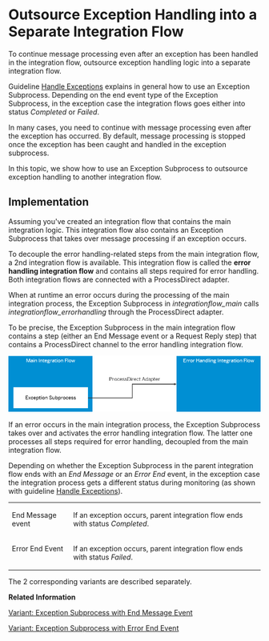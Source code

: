 <!-- loio7f3bb85ebad84d67b6b97058547a8e8f -->

# Outsource Exception Handling into a Separate Integration Flow

To continue message processing even after an exception has been handled in the integration flow, outsource exception handling logic into a separate integration flow.

Guideline [Handle Exceptions](handle-exceptions-ca95c61.md) explains in general how to use an Exception Subprocess. Depending on the end event type of the Exception Subprocess, in the exception case the integration flows goes either into status *Completed* or *Failed*.

In many cases, you need to continue with message processing even after the exception has occurred. By default, message processing is stopped once the exception has been caught and handled in the exception subprocess.

In this topic, we show how to use an Exception Subprocess to outsource exception handling to another integration flow.



<a name="loio7f3bb85ebad84d67b6b97058547a8e8f__section_mmn_pmr_tjb"/>

## Implementation

Assuming you've created an integration flow that contains the main integration logic. This integration flow also contains an Exception Subprocess that takes over message processing if an exception occurs.

To decouple the error handling-related steps from the main integration flow, a 2nd integration flow is available. This integration flow is called the **error handling integration flow** and contains all steps required for error handling. Both integration flows are connected with a ProcessDirect adapter.

When at runtime an error occurs during the processing of the main integration process, the Exception Subprocess in *integrationflow\_main* calls *integrationflow\_errorhandling* through the ProcessDirect adapter.

To be precise, the Exception Subprocess in the main integration flow contains a step \(either an End Message event or a Request Reply step\) that contains a ProcessDirect channel to the error handling integration flow.

![](images/Error_Handling_Integration_Flows_b3c478f.png)

If an error occurs in the main integration process, the Exception Subprocess takes over and activates the error handling integration flow. The latter one processes all steps required for error handling, decoupled from the main integration flow.

Depending on whether the Exception Subprocess in the parent integration flow ends with an *End Message* or an *Error End* event, in the exception case the integration process gets a different status during monitoring \(as shown with guideline [Handle Exceptions](handle-exceptions-ca95c61.md)\).


<table>
<tr>
<td valign="top">

End Message event

</td>
<td valign="top">

If an exception occurs, parent integration flow ends with status *Completed*.

</td>
</tr>
<tr>
<td valign="top">

Error End Event

</td>
<td valign="top">

If an exception occurs, parent integration flow ends with status *Failed*.

</td>
</tr>
</table>

The 2 corresponding variants are described separately.

**Related Information**  


[Variant: Exception Subprocess with End Message Event](variant-exception-subprocess-with-end-message-event-c830df7.md "")

[Variant: Exception Subprocess with Error End Event](variant-exception-subprocess-with-error-end-event-35262c9.md "")

